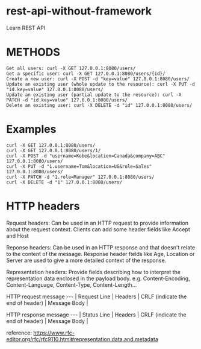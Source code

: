 # rest-api-without-framework
Learn REST API

# METHODS
```
Get all users: curl -X GET 127.0.0.1:8080/users/
Get a specific user: curl -X GET 127.0.0.1:8080/users/{id}/
Create a new user: curl -X POST -d "key=value" 127.0.0.1:8080/users/
Update an existing user (whole update to the resource): curl -X PUT -d "id.key=value" 127.0.0.1:8080/users/
Update an existing user (partial update to the resource): curl -X PATCH -d "id.key=value" 127.0.0.1:8080/users/
Delete an existing user: curl -X DELETE -d "id" 127.0.0.1:8080/users/
```

# Examples
```
curl -X GET 127.0.0.1:8080/users/
curl -X GET 127.0.0.1:8080/users/1/
curl -X POST -d "username=Kobe&location=Canada&company=ABC" 127.0.0.1:8080/users/
curl -X PUT -d "1.username=Tom&location=US&role=Sales" 127.0.0.1:8080/users/
curl -X PATCH -d "1.role=Manager" 127.0.0.1:8080/users/
curl -X DELETE -d "1" 127.0.0.1:8080/users/
```

# HTTP headers
Request headers: Can be used in an HTTP request to provide information about the request context. Clients can add some header fields like Accept and Host

Reponse headers: Can be used in an HTTP response and that doesn't relate to the content of the message. Response header fields like Age, Location or Server are used to give a more detailed context of the response.

Representation headers: Provide fields describing how to interpret the representation data enclosed in the payload body. e.g. Content-Encoding, Content-Language, Content-Type, Content-Length...

HTTP request message
--- | 
Request Line |
Headers | 
CRLF (indicate the end of header) |
Message Body |

HTTP response message
--- | 
Status Line |
Headers | 
CRLF (indicate the end of header) |
Message Body |

reference: https://www.rfc-editor.org/rfc/rfc9110.html#representation.data.and.metadata




